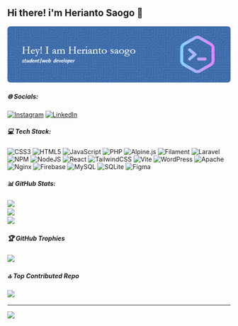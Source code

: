 ## Hi there! i'm Herianto Saogo 👋

![herianto saogo](img/github-header-image.png)

##### 🌐 Socials:

[![Instagram](https://img.shields.io/badge/Instagram-%23E4405F.svg?logo=Instagram&logoColor=white)](https://instagram.com/saogoherianto) [![LinkedIn](https://img.shields.io/badge/LinkedIn-%230077B5.svg?logo=linkedin&logoColor=white)](https://linkedin.com/in/heriantosaogo)

##### 💻 Tech Stack:

![CSS3](https://img.shields.io/badge/css3-%231572B6.svg?style=for-the-badge&logo=css3&logoColor=white) ![HTML5](https://img.shields.io/badge/html5-%23E34F26.svg?style=for-the-badge&logo=html5&logoColor=white) ![JavaScript](https://img.shields.io/badge/javascript-%23323330.svg?style=for-the-badge&logo=javascript&logoColor=%23F7DF1E) ![PHP](https://img.shields.io/badge/php-%23777BB4.svg?style=for-the-badge&logo=php&logoColor=white) ![Alpine.js](https://img.shields.io/badge/alpinejs-white.svg?style=for-the-badge&logo=alpinedotjs&logoColor=%238BC0D0) ![Filament](https://img.shields.io/badge/Filament-FFAA00?style=for-the-badge&logoColor=%23000000) ![Laravel](https://img.shields.io/badge/laravel-%23FF2D20.svg?style=for-the-badge&logo=laravel&logoColor=white) ![NPM](https://img.shields.io/badge/NPM-%23CB3837.svg?style=for-the-badge&logo=npm&logoColor=white) ![NodeJS](https://img.shields.io/badge/node.js-6DA55F?style=for-the-badge&logo=node.js&logoColor=white) ![React](https://img.shields.io/badge/react-%2320232a.svg?style=for-the-badge&logo=react&logoColor=%2361DAFB) ![TailwindCSS](https://img.shields.io/badge/tailwindcss-%2338B2AC.svg?style=for-the-badge&logo=tailwind-css&logoColor=white) ![Vite](https://img.shields.io/badge/vite-%23646CFF.svg?style=for-the-badge&logo=vite&logoColor=white) ![WordPress](https://img.shields.io/badge/WordPress-%23117AC9.svg?style=for-the-badge&logo=WordPress&logoColor=white) ![Apache](https://img.shields.io/badge/apache-%23D42029.svg?style=for-the-badge&logo=apache&logoColor=white) ![Nginx](https://img.shields.io/badge/nginx-%23009639.svg?style=for-the-badge&logo=nginx&logoColor=white) ![Firebase](https://img.shields.io/badge/firebase-a08021?style=for-the-badge&logo=firebase&logoColor=ffcd34) ![MySQL](https://img.shields.io/badge/mysql-4479A1.svg?style=for-the-badge&logo=mysql&logoColor=white) ![SQLite](https://img.shields.io/badge/sqlite-%2307405e.svg?style=for-the-badge&logo=sqlite&logoColor=white) ![Figma](https://img.shields.io/badge/figma-%23F24E1E.svg?style=for-the-badge&logo=figma&logoColor=white)

##### 📊 GitHub Stats:

![](https://github-readme-stats.vercel.app/api?username=heriantosaogo&theme=algolia&hide_border=false&include_all_commits=false&count_private=false)<br/>
![](https://nirzak-streak-stats.vercel.app/?user=heriantosaogo&theme=algolia&hide_border=false)<br/>
![](https://github-readme-stats.vercel.app/api/top-langs/?username=heriantosaogo&theme=algolia&hide_border=false&include_all_commits=false&count_private=false&layout=compact)

##### 🏆 GitHub Trophies

![](https://github-profile-trophy.vercel.app/?username=heriantosaogo&theme=algolia&no-frame=false&no-bg=true&margin-w=4)

##### 🔝 Top Contributed Repo

![](https://github-contributor-stats.vercel.app/api?username=heriantosaogo&limit=5&theme=dark&combine_all_yearly_contributions=true)

---

[![](https://visitcount.itsvg.in/api?id=heriantosaogo&icon=0&color=0)](https://visitcount.itsvg.in)

<!-- Proudly created with GPRM ( https://gprm.itsvg.in ) -->

<!--
- 🌱 I’m currently learning [**Laravel**](http://laravel.com) framework

##### skill

[![My Skills](https://skillicons.dev/icons?i=laravel,js,css,html,react,php,figma,git,tailwind,)](https://skillicons.dev)


##### Connect whit me

![https://instagram.com/saogoherianto](https://img.shields.io/badge/Instagram-E4405F?style=for-the-badge&logo=instagram&logoColor=white)


##### My Github Stats
![heriantosaogo GitHub stats](https://github-readme-stats.vercel.app/api?username=heriantosaogo&show_icons=true&theme=algolia) -->
